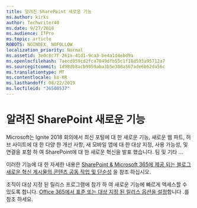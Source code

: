 ```yaml
---
title: 알려진 SharePoint 새로운 기능
ms.author: kirks
author: Techwriter40
ms.date: 9/27/2018
ms.audience: ITPro
ms.topic: article
ROBOTS: NOINDEX, NOFOLLOW
localization_priority: Normal
ms.assetid: 3e0c8c7f-261a-41d1-9ca3-be4a1d4ebd9a
ms.openlocfilehash: 7aecd959cd2fca7049dfb55c1f18d593a95712a7
ms.sourcegitcommit: 1d98db8acb9959aba3b5e308a567ade6b62da56c
ms.translationtype: MT
ms.contentlocale: ko-KR
ms.lasthandoff: 08/22/2019
ms.locfileid: "36508537"
---
```

# <a name="sharepoint-new-features-announced"></a>알려진 SharePoint 새로운 기능

Microsoft는 Ignite 2018 회의에서 최신 포털에 대 한 새로운 기능, 새로운 웹 파트, 허브 사이트에 대 한 다양 한 개선 사항, 새 모바일 앱에 대 한 대상 지정, 사용 가능성, 및 연결을 포함 하 여 SharePoint에 대 한 새로운 혁신을 발표 했습니다. 팀 및 기타 ...
  
이러한 기능에 대 한 자세한 내용은 [SharePoint &amp; Microsoft 365에 제공 되는 블로그 새로운 혁신 게시물의 콘텐츠 공동 작업 및 단순성](https://go.microsoft.com/fwlink/?linkid=2026502) 을 참조 하십시오.
  
조직이 대상 지정 된 릴리스 프로그램에 참가 하 여 새로운 기능에 빠르게 액세스할 수 있도록 합니다. [Office 365에서 표준 또는 대상 지정 된 릴리스 옵션을 설정](https://docs.microsoft.com/office365/admin/manage/release-options-in-office-365)합니다 .를 참조 하세요.
